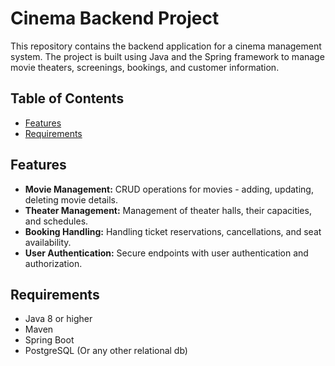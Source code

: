 # Cinema Backend Project

This repository contains the backend application for a cinema management system. The project is built using Java and the Spring framework to manage movie theaters, screenings, bookings, and customer information.

## Table of Contents

- [Features](#features)
- [Requirements](#requirements)

## Features

- **Movie Management:** CRUD operations for movies - adding, updating, deleting movie details.
- **Theater Management:** Management of theater halls, their capacities, and schedules.
- **Booking Handling:** Handling ticket reservations, cancellations, and seat availability.
- **User Authentication:** Secure endpoints with user authentication and authorization.

## Requirements

- Java 8 or higher
- Maven
- Spring Boot
- PostgreSQL (Or any other relational db)
